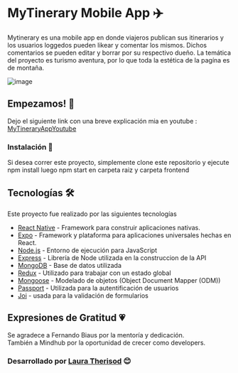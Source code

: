 # MyTinerary Mobile App ✈️

Mytinerary es una mobile app en donde viajeros publican sus itinerarios y los usuarios loggedos pueden likear y comentar los mismos. Dichos comentarios se pueden editar y borrar por su respectivo dueño. La temática del proyecto es turismo aventura, por lo que toda la estética de la pagína es de montaña.



 ![image](frontend/public/assets/mytineraryapp.gif)



## Empezamos! 🚀

Dejo el siguiente link con una breve explicación mia en youtube : [MyTineraryAppYoutube](https://youtu.be/36T8XkKngXw)


### Instalación 🔧

Si desea correr este proyecto, simplemente clone este repositorio  y ejecute 
npm install
luego
 npm start 
en carpeta raiz y carpeta frontend

## Tecnologías 🛠️

Este proyecto fue realizado por las siguientes tecnologías

* [React Native](https://reactnative.dev/) - Framework para construir aplicaciones nativas.
* [Expo](https://expo.dev/) - Framework y plataforma para aplicaciones universales hechas en React.
* [Node.js](https://nodejs.org/en/) - Entorno de ejecución para JavaScript
* [Express](https://expressjs.com/) - Librería de Node utilizada en la construccion de la API
* [MongoDB](https://www.mongodb.com/) - Base de datos utilizada
* [Redux](https://react-redux.js.org/) -  Utilizado para trabajar con un estado global
* [Mongoose](https://mongoosejs.com/) - Modelado de objetos (Object Document Mapper (ODM))
* [Passport](http://www.passportjs.org/) - Utilizada para la autentificación de usuarios
* [Joi](https://www.npmjs.com/package/joi) - usada para la validación de formularios


## Expresiones de Gratitud 💗

Se agradece a Fernando Biaus por la mentoría y  dedicación. <br/>
También a Mindhub por la oportunidad de crecer como developers.


 ### Desarrollado por  [Laura Therisod](https://github.com/ltherisod/) 😊